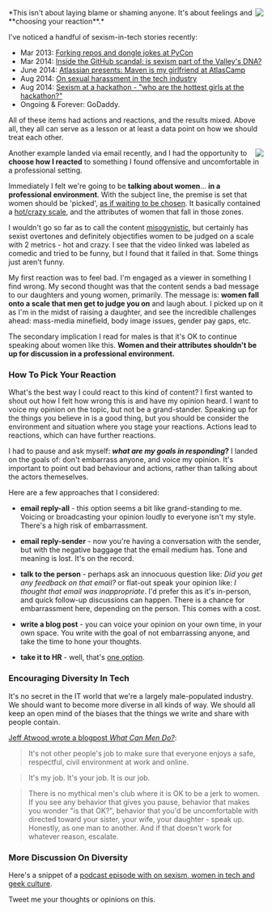 <!--{Title:"How To Pick Your Reaction To Offensive Things In A Professional Environment", Intro:"I received an email with mildly sexist content, and I debated how to react to it carefully.", PublishedOn:"22-Aug-2014 08:00"}-->

<img src="http://i.imgur.com/vOYCEuw.png" style="float:right" />
*This isn't about laying blame or shaming anyone. It's about feelings and **choosing your reaction**.*

I've noticed a handful of sexism-in-tech stories recently:

- Mar 2013: [Forking repos and dongle jokes at PyCon](http://arstechnica.com/tech-policy/2013/03/how-dongle-jokes-got-two-people-fired-and-led-to-ddos-attacks/)
- Mar 2014: [Inside the GitHub scandal: is sexism part of the Valley's DNA?](http://www.theverge.com/2014/3/19/5526574/github-sexism-scandal-julie-ann-horvath)
- June 2014: [Atlassian presents: Maven is my girlfriend at AtlasCamp](http://www.bkmag.com/2014/06/06/your-slide-show-is-offensive-dude-why-sexism-in-tech-needs-to-stop/) 
- Aug 2014: [On sexual harassment in the tech industry](http://thenextweb.com/voice/2014/08/20/sexual-harrassment-tech-industry/)
- Aug 2014: [Sexism at a hackathon - "who are the hottest girls at the hackathon?"](https://medium.com/hackers-and-hacking/a-hacking-hiatus-4844ae073d4)
- Ongoing & Forever: GoDaddy. 
<div style="clear:both;"/>

All of these items had actions and reactions, and the results mixed. Above all, they all can serve as a lesson or at least a data point on how we should treat each other. 

<img src="http://i.imgur.com/9343wqs.png" style="float:right;" />

Another example landed via email recently, and I had the opportunity to **choose how I reacted** to something I found offensive and uncomfortable in a professional setting. 
 
Immediately I felt we're going to be **talking about women**... **in a professional environment**. With the subject line, the premise is set that women should be 'picked', [as if waiting to be chosen](https://en.wikipedia.org/wiki/Binders_full_of_women).  It basically contained a [hot/crazy scale](http://i.imgur.com/GcL7FpD.jpg), and the attributes of women that fall in those zones. 

I wouldn't go so far as to call the content [misogynistic](https://en.wikipedia.org/wiki/Misogeny), but certainly has sexist overtones and definitely objectifies women to be judged on a scale with 2 metrics - hot and crazy. I see that the video linked was labeled as comedic and tried to be funny, but I found that it failed in that. Some things just aren't funny.

My first reaction was to feel bad. I'm engaged as a viewer in something I find wrong. My second thought was that the content sends a bad message to our daughters and young women, primarily. The message is: **women fall onto a scale that men get to judge you on** and laugh about. I picked up on it as I'm in the midst of raising a daughter, and see the incredible challenges ahead: mass-media minefield, body image issues, gender pay gaps,  etc.  

The secondary implication I read for males is that it's OK to continue speaking about women like this. **Women and their attributes shouldn't be up for discussion in a professional environment.**

### How To Pick Your Reaction

What's the best way I could react to this kind of content? I first wanted to shout out how I felt how wrong this is and have my opinion heard. I want to voice my opinion on the topic, but not be a grand-stander. Speaking up for the things you believe in is a good thing, but you should be consider the environment and situation where you stage your reactions. Actions lead to reactions, which can have further reactions.

I had to pause and ask myself: ***what are my goals in responding*?**  I landed on the goals of: don't embarrass anyone, and voice my opinion. It's important to point out bad behaviour and actions, rather than talking about the actors themeselves.

Here are a few approaches that I considered:

- **email reply-all** - this option seems a bit like grand-standing to me. Voicing or broadcasting your opinion loudly to everyone isn't my style. There's a high risk of embarrassment.

- **email reply-sender** - now you're having a conversation with the sender, but with the negative baggage that the email medium has. Tone and meaning is lost. It's on the record. 
 
- **talk to the person** - perhaps ask an innocuous question like: *Did you get any feedback on that email?* or flat-out speak your opinion like: *I thought that email was inappropriate*. I'd prefer this as it's in-person, and quick follow-up discussions can happen. There is a chance for embarrassment here, depending on the person. This comes with a cost.
 
- **write a blog post** - you can voice your opinion on your own time, in your own space. You write with the goal of not embarrassing anyone, and take the time to hone your thoughts.

- **take it to HR** - well, that's [one option](https://en.wikipedia.org/wiki/Nuclear_option). 


### Encouraging Diversity In Tech

It's no secret in the IT world that we're a largely male-populated industry. We should want to become more diverse in all kinds of way. We should all keep an open mind of the biases that the things we write and share with people contain. 
 
[Jeff Atwood wrote a blogpost *What Can Men Do?*](http://blog.codinghorror.com/what-can-men-do/): 	

>It's not other people's job to make sure that everyone enjoys a safe, respectful, civil environment at work and online.

>It's my job. It's your job. It is our job.

>There is no mythical men's club where it is OK to be a jerk to women. If you see any behavior that gives you pause, behavior that makes you wonder "is that OK?", behavior that you'd be uncomfortable with directed toward your sister, your wife, your daughter - speak up. Honestly, as one man to another. And if that doesn't work for whatever reason, escalate.



### More Discussion On Diversity

Here's a snippet of a [podcast episode with on sexism, women in tech and geek culture](https://overcast.fm/podcasts/episode/9510342119668#t=1536).

Tweet me your thoughts or opinions on this.
